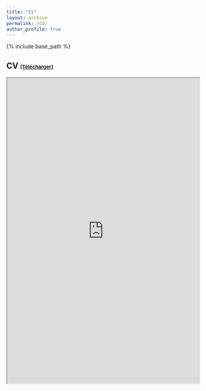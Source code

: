 ```yaml
---
title: "CV"
layout: archive
permalink: /CV/
author_profile: true
---
```


{% include base_path %}

<h2>CV <a href="https://adeline-lacroix.github.io/files/CV.pdf" style="font-size: small;" download>[Télécharger]</a></h2>

<iframe src="https://adeline-lacroix.github.io/files/CV.pdf" width="100%" height="800px"></iframe>
